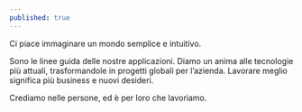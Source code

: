 ```yaml
---
published: true
---
```

Ci piace immaginare un mondo semplice e intuitivo.

Sono le linee guida delle nostre applicazioni. Diamo un anima alle tecnologie più attuali, trasformandole in progetti globali per l’azienda. Lavorare meglio significa più business e nuovi desideri.

Crediamo nelle persone, ed è per loro che lavoriamo.
